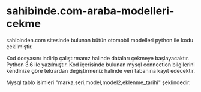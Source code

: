 # sahibinde.com-araba-modelleri-cekme
sahibinden.com sitesinde bulunan bütün otomobil modelleri python ile kodu çekilmiştir.

Kod dosyasını indirip çalıştırmanız halinde dataları çekmeye başlayacaktır. Python 3.6 ile yazılmıştır. Kod içerisinde bulunan mysql connection bilgilerini kendinize göre tekrardan değiştirmeniz halinde veri tabanına kayıt edecektir.

Mysql tablo isimleri "marka,seri,model,model2,eklenme_tarihi" şeklindedir.
